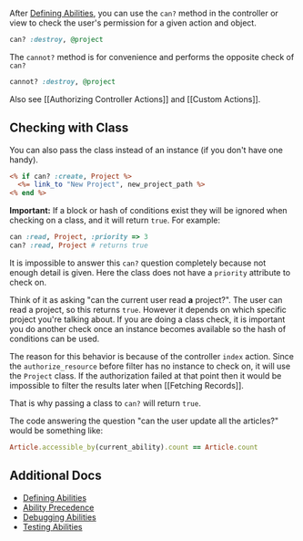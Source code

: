 After [Defining Abilities](https://github.com/CanCanCommunity/cancancan/blob/develop/docs/Defining-Abilities.md), you can use the `can?` method in the controller or view to check the user's permission for a given action and object.

```ruby
can? :destroy, @project
```

The `cannot?` method is for convenience and performs the opposite check of `can?`

```ruby
cannot? :destroy, @project
```

Also see [[Authorizing Controller Actions]] and  [[Custom Actions]].

## Checking with Class

You can also pass the class instead of an instance (if you don't have one handy).

```rhtml
<% if can? :create, Project %>
  <%= link_to "New Project", new_project_path %>
<% end %>
```

**Important:** If a block or hash of conditions exist they will be ignored when checking on a class, and it will return `true`. For example:

```ruby
can :read, Project, :priority => 3
can? :read, Project # returns true
```

It is impossible to answer this `can?` question completely because not enough detail is given. Here the class does not have a `priority` attribute to check on.

Think of it as asking "can the current user read **a** project?". The user can read a project, so this returns `true`. However it depends on which specific project you're talking about. If you are doing a class check, it is important you do another check once an instance becomes available so the hash of conditions can be used.

The reason for this behavior is because of the controller `index` action. Since the `authorize_resource` before filter has no instance to check on, it will use the `Project` class. If the authorization failed at that point then it would be impossible to filter the results later when [[Fetching Records]].

That is why passing a class to `can?` will return `true`.

The code answering the question "can the user update all the articles?" would be something like:

``` ruby
Article.accessible_by(current_ability).count == Article.count
```

## Additional Docs

* [Defining Abilities](https://github.com/CanCanCommunity/cancancan/blob/develop/docs/Defining-Abilities.md)
* [Ability Precedence](https://github.com/CanCanCommunity/cancancan/blob/develop/docs/Ability-Precedence.md)
* [Debugging Abilities](https://github.com/CanCanCommunity/cancancan/blob/develop/docs/Debugging-Abilities.md)
* [Testing Abilities](https://github.com/CanCanCommunity/cancancan/blob/develop/docs/Testing-Abilities.md)

